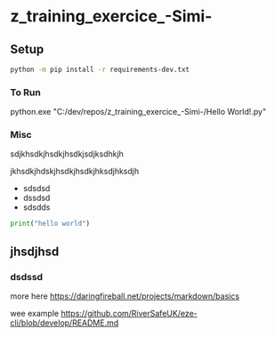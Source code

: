 # z_training_exercice_-Simi-

## Setup

```bash
python -m pip install -r requirements-dev.txt
```

### To Run

python.exe "C:/dev/repos/z_training_exercice_-Simi-/Hello World!.py"

### Misc

sdjkhsdkjhsdkjhsdkjsdjksdhkjh

jkhsdkjhdskjhsdkjhsdkjhksdjhksdjh

- sdsdsd
- dssdsd
- sdsdds

```python
print("hello world")
```

## jhsdjhsd

### dsdssd

more here
https://daringfireball.net/projects/markdown/basics

wee example
https://github.com/RiverSafeUK/eze-cli/blob/develop/README.md